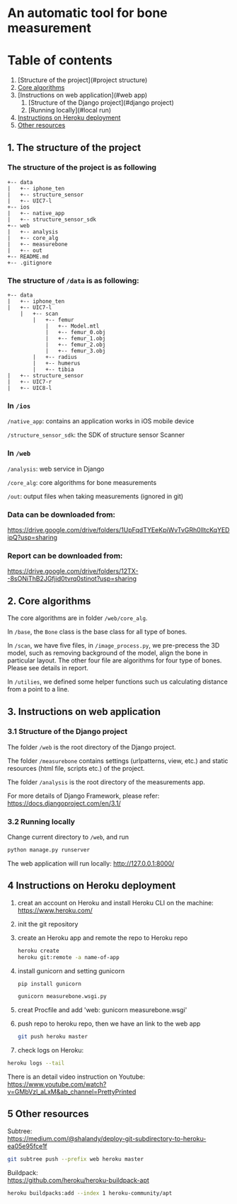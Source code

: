 # An automatic tool for bone measurement

# Table of contents
1. [Structure of the project](#project structure)
2. [Core algorithms](#algorithms)
3. [Instructions on web application](#web app)
    1. [Structure of the Django project](#django project)
    1. [Running locally](#local run)
4. [Instructions on Heroku deployment](#heroku)
5. [Other resources](#resources)


## 1. The structure of the project <a name="project structure"></a>

### The structure of the project is as following
```
+-- data
|   +-- iphone_ten
|   +-- structure_sensor
|   +-- UIC7-l
+-- ios
|   +-- native_app
|   +-- structure_sensor_sdk
+-- web
|   +-- analysis
|   +-- core_alg
|   +-- measurebone
|   +-- out
+-- README.md
+-- .gitignore
```

### The structure of `/data` is as following:

```
+-- data
|   +-- iphone_ten
|   +-- UIC7-l
    |   +-- scan
        |   +-- femur
            |   +-- Model.mtl
            |   +-- femur_0.obj
            |   +-- femur_1.obj
            |   +-- femur_2.obj
            |   +-- femur_3.obj
        |   +-- radius
        |   +-- humerus
        |   +-- tibia
|   +-- structure_sensor
|   +-- UIC7-r
|   +-- UIC8-l

```

### In `/ios` 

`/native_app`: contains an application works in iOS mobile device 

`/structure_sensor_sdk`: the SDK of structure sensor Scanner 

### In `/web` 

`/analysis`: web service in Django 

`/core_alg`: core algorithms for bone measurements 

`/out`: output files when taking measurements (ignored in git)

### Data can be downloaded from: 

https://drive.google.com/drive/folders/1UpFqdTYEeKpiWvTvGRh0lItcKqYEDipQ?usp=sharing

### Report can be downloaded from: 

https://drive.google.com/drive/folders/12TX--8sONiThB2JGfjid0tvrq0stinot?usp=sharing


## 2. Core algorithms <a name="algorithms"></a>
The core algorithms are in folder `/web/core_alg`.
 
In `/base`, the ```Bone``` class is the base class for all type of bones.

In `/scan`, we have five files, in `/image_process.py`, 
we pre-precess the 3D model, such as removing background of the model, align the bone in particular layout.
The other four file are algorithms for four type of bones. Please see details in report.

In `/utilies`, we defined some helper functions such us calculating distance from a point to a line.


## 3. Instructions on web application  <a name="django project"></a>
### 3.1 Structure of the Django project<a name="web app"></a>
The folder `/web` is the root directory of the Django project.

The folder `/measurebone` contains settings (urlpatterns, view, etc.) and 
static resources (html file, scripts etc.) of the project.

The folder `/analysis` is the root directory of the measurements app. 

For more details of Django Framework, please refer:  https://docs.djangoproject.com/en/3.1/

### 3.2 Running locally <a name="local run"></a>
Change current directory to `/web`, and run 
```bash
python manage.py runserver
```
The web application will run locally: http://127.0.0.1:8000/


## 4 Instructions on Heroku deployment <a name="heroku"></a>
1. creat an account on Heroku and install Heroku CLI on the machine: 
https://www.heroku.com/

1. init the git repository 

1. create an Heroku app and remote the repo to Heroku repo
    ```bash
    heroku create
    heroku git:remote -a name-of-app
    ```
1. install gunicorn and setting gunicorn
    ```bash
    pip install gunicorn 
    ```
     
    ```bash
    gunicorn measurebone.wsgi.py
    ```
1. creat Procfile and add 'web: gunicorn measurebone.wsgi'

1. push repo to heroku repo, then we have an link to the web app
    ```bash
    git push heroku master
    ```
   
1. check logs on Heroku:
```bash
heroku logs --tail
```

There is an detail video instruction on Youtube:
https://www.youtube.com/watch?v=GMbVzl_aLxM&ab_channel=PrettyPrinted


## 5 Other resources <a name="resources"></a>

Subtree: \
https://medium.com/@shalandy/deploy-git-subdirectory-to-heroku-ea05e95fce1f
```bash
git subtree push --prefix web heroku master
```

Buildpack: \
https://github.com/heroku/heroku-buildpack-apt
```bash
heroku buildpacks:add --index 1 heroku-community/apt
```






